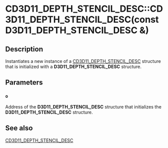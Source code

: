 # CD3D11_DEPTH_STENCIL_DESC::CD3D11_DEPTH_STENCIL_DESC(const D3D11_DEPTH_STENCIL_DESC &)

## Description

Instantiates a new instance of a [CD3D11_DEPTH_STENCIL_DESC](https://learn.microsoft.com/previous-versions/windows/desktop/legacy/jj151632(v=vs.85)) structure that is initialized with a **D3D11_DEPTH_STENCIL_DESC** structure.

## Parameters

### `o`

Address of the **D3D11_DEPTH_STENCIL_DESC** structure that initializes the **D3D11_DEPTH_STENCIL_DESC** structure.

## See also

[CD3D11_DEPTH_STENCIL_DESC](https://learn.microsoft.com/previous-versions/windows/desktop/legacy/jj151632(v=vs.85))